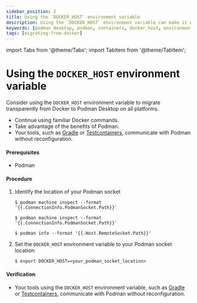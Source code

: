 ```yaml
---
sidebar_position: 2
title: Using the `DOCKER_HOST` environment variable
description: Using the `DOCKER_HOST` environment variable can make it easier to migrate from Docker to Podman Desktop, as it allows you to continue using familiar Docker commands while taking advantage of the benefits of Podman.
keywords: [podman desktop, podman, containers, docker_host, environment, variable]
tags: [migrating-from-docker]
---
```


import Tabs from '@theme/Tabs';
import TabItem from '@theme/TabItem';

# Using the `DOCKER_HOST` environment variable

Consider using the `DOCKER_HOST` environment variable to migrate transparently from Docker to Podman Desktop on all platforms.

- Continue using familiar Docker commands.
- Take advantage of the benefits of Podman.
- Your tools, such as [Gradle](https://gradle.org/) or [Testcontainers](https://www.testcontainers.org/), communicate with Podman without reconfiguration.

#### Prerequisites

- Podman

#### Procedure

1. Identify the location of your Podman socket

   <Tabs groupId="operating-systems">
     <TabItem value="win" label="Windows">

   ```shell-session
   $ podman machine inspect --format '{{.ConnectionInfo.PodmanSocket.Path}}'
   ```

     </TabItem>
     <TabItem value="mac" label="macOS">

   ```shell-session
   $ podman machine inspect --format '{{.ConnectionInfo.PodmanSocket.Path}}'
   ```

     </TabItem>
     <TabItem value="linux" label="Linux">

   ```shell-session
   $ podman info --format '{{.Host.RemoteSocket.Path}}'
   ```

     </TabItem>
   </Tabs>

2. Set the `DOCKER_HOST` environment variable to your Podman socket location:

   ```shell-session
   $ export DOCKER_HOST=<your_podman_socket_location>
   ```

#### Verification

- Your tools using the `DOCKER_HOST` environment variable, such as [Gradle](https://gradle.org/) or [Testcontainers](https://www.testcontainers.org/), communicate with Podman without reconfiguration.
